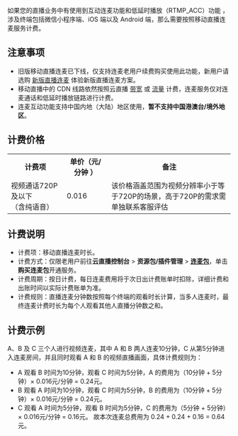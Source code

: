 如果您的直播业务中有使用到互动连麦功能和低延时播放（RTMP_ACC）功能 ，涉及终端包括微信小程序端、iOS 端以及 Android 端，那么需要按照移动直播连麦服务计费。

## 注意事项
- 旧版移动直播连麦已下线，仅支持连麦老用户续费购买使用此功能，新用户请选购 [新版直播连麦](https://cloud.tencent.com/document/product/267/70293?!editLang=zh&!preview) 体验新版直播连麦方案。
- 移动直播中的 CDN 线路依然按照云直播 [带宽](https://cloud.tencent.com/document/product/267/34175#bandwidth) 或 [流量](https://cloud.tencent.com/document/product/267/34175#flow) 计费，连麦服务仅对连麦通话和低延时播放链路进行计费。
- 连麦互动功能支持中国内地（大陆）地区使用，**暂不支持中国港澳台/境外地区**。

## 计费价格

<table>
<tr ><th width="25%">计费项</th><th width="20%">单价（元/分钟 ）</th><th >备注</th>
</tr><tr>
<td> 视频通话720P及以下<br>（含纯语音）</td>
<td>  0.016 </td>
<td> 该价格涵盖范围为视频分辨率小于等于720P的场景，高于720P的需求需单独联系客服评估  </td>
</tr></table>

## 计费说明

- 计费项：移动直播连麦时长。
- 计费方式：仅限老用户前往**云直播控制台** > **资源包/插件管理** > **[连麦包](https://console.cloud.tencent.com/live/resources/liveroom)**，单击**购买连麦包**开通服务。
- 计费周期：按日计费，每日连麦费用将于次日出计费账单时扣除，详细计费和出账时间以实际计费账单为准。
- 计费规则：直播连麦分钟数按照每个终端的观看时长计算，当多人连麦时，最终连麦计费时长为每个人观看其他人直播分钟数之和。

  

## 计费示例

A、B 及 C 三个人进行视频连麦，其中 A 和 B 两人连麦10分钟，C 从第5分钟进入连麦房间，并且同时观看 A 和 B 的视频直播画面，具体计费规则为：

- A 观看 B 时间为10分钟，观看 C 时间为5分钟，A 的费用为（10分钟 + 5分钟）× 0.016元/分钟 = 0.24元。
- B 观看 A 时间为10分钟，观看 C 时间为5分钟，B 的费用为（10分钟 + 5分钟）× 0.016元/分钟 = 0.24元。
- C 观看 A 时间为5分钟，观看 B 时间为5分钟，C 的费用为（5分钟 + 5分钟）× 0.016元/分钟 = 0.16元。
  故本次连麦总费用为 0.24 + 0.24 + 0.16 = 0.64元。

